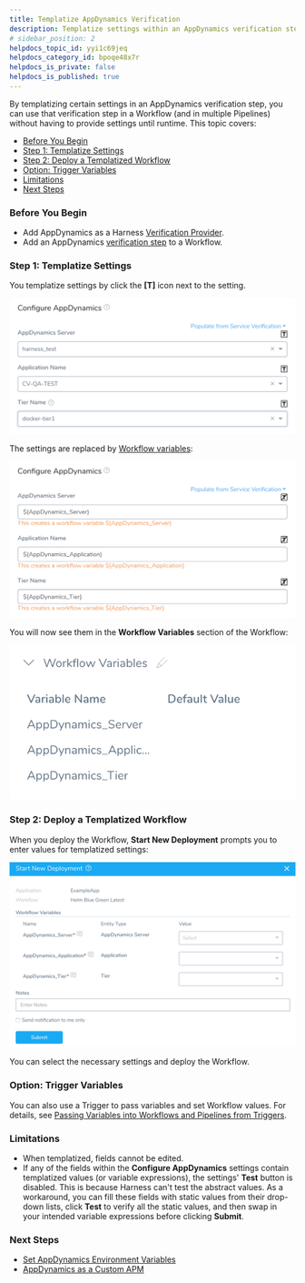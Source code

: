 ```yaml
---
title: Templatize AppDynamics Verification
description: Templatize settings within an AppDynamics verification step, to provide values at your Workflow's or Pipelines' runtime.
# sidebar_position: 2
helpdocs_topic_id: yyi1c69jeq
helpdocs_category_id: bpoqe48x7r
helpdocs_is_private: false
helpdocs_is_published: true
---
```


By templatizing certain settings in an AppDynamics verification step, you can use that verification step in a Workflow (and in multiple Pipelines) without having to provide settings until runtime. This topic covers:

* [Before You Begin](#before_you_begin)
* [Step 1: Templatize Settings](#templatize)
* [Step 2: Deploy a Templatized Workflow](#deploy)
* [Option: Trigger Variables](#trigger_variables)
* [Limitations](#limitations)
* [Next Steps](#next_steps)


### Before You Begin

* Add AppDynamics as a Harness [Verification Provider](1-app-dynamics-connection-setup.md).
* Add an AppDynamics [verification step](3-verify-deployments-with-app-dynamics.md) to a Workflow.


### Step 1: Templatize Settings

You templatize settings by click the **[T]** icon next to the setting.

![](./static/templatize-app-dynamics-verification-09.png)

The settings are replaced by [Workflow variables](https://docs.harness.io/article/m220i1tnia-workflow-configuration#add_workflow_variables):

![](./static/templatize-app-dynamics-verification-10.png)

You will now see them in the **Workflow Variables** section of the Workflow:

![](./static/templatize-app-dynamics-verification-11.png)
### Step 2: Deploy a Templatized Workflow

When you deploy the Workflow, **Start New Deployment** prompts you to enter values for templatized settings:

![](./static/templatize-app-dynamics-verification-12.png)

You can select the necessary settings and deploy the Workflow.


### Option: Trigger Variables

You can also use a Trigger to pass variables and set Workflow values. For details, see [Passing Variables into Workflows and Pipelines from Triggers](https://docs.harness.io/article/revc37vl0f-passing-variable-into-workflows).


### Limitations

* When templatized, fields cannot be edited.
* If any of the fields within the **Configure AppDynamics** settings contain templatized values (or variable expressions), the settings' **Test** button is disabled. This is because Harness can't test the abstract values. As a workaround, you can fill these fields with static values from their drop-down lists, click **Test** to verify all the static values, and then swap in your intended variable expressions before clicking **Submit**.


### Next Steps

* [Set AppDynamics Environment Variables](app-dynamics-environment-variables.md)
* [AppDynamics as a Custom APM](../custom-metrics-and-logs-verification/connect-to-app-dynamics-as-a-custom-apm.md)


